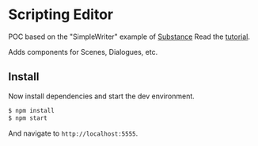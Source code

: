 # Scripting Editor

POC based on the "SimpleWriter" example of [Substance](http://substance.io/)
Read the [tutorial](http://substance.io/docs/beta5/your-first-editor.html).

Adds components for Scenes, Dialogues, etc.

## Install

Now install dependencies and start the dev environment.

```bash
$ npm install
$ npm start
```

And navigate to `http://localhost:5555`.
